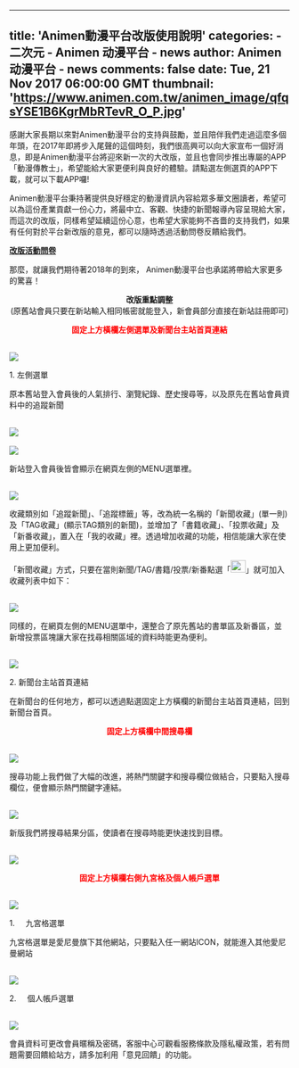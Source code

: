 
---
title: 'Animen動漫平台改版使用說明'
categories: 
    - 二次元
    - Animen 动漫平台 - news
author: Animen 动漫平台 - news
comments: false
date: Tue, 21 Nov 2017 06:00:00 GMT
thumbnail: 'https://www.animen.com.tw/animen_image/qfqsYSE1B6KgrMbRTevR_O_P.jpg'
---

<div>   
<p>感謝大家長期以來對Animen動漫平台的支持與鼓勵，並且陪伴我們走過這麼多個年頭，在2017年即將步入尾聲的這個時刻，我們很高興可以向大家宣布一個好消息，即是Animen動漫平台將迎來新一次的大改版，並且也會同步推出專屬的APP「動漫傳教士」，希望能給大家更便利與良好的體驗。請點選左側選頁的APP下載，就可以下載APP囉!</p>

<p>Animen動漫平台秉持著提供良好穩定的動漫資訊內容給眾多華文圈讀者，希望可以為這份產業貢獻一份心力，將最中立、客觀、快捷的新聞報導內容呈現給大家，而這次的改版，同樣希望延續這份心意，也希望大家能夠不吝嗇的支持我們，如果有任何對於平台新改版的意見，都可以隨時透過活動問卷反饋給我們。</p>

<p><a href="https://docs.google.com/forms/d/e/1FAIpQLSeYWTo2jI5nRMX4vMgskuKCz1Yrgt5vfScLjvzttBALVe1lRw/viewform"><strong>改版活動問卷</strong></a></p>

<p>那麼，就讓我們期待著2018年的到來， Animen動漫平台也承諾將帶給大家更多的驚喜！</p>

<p align="center"><strong>改版重點調整</strong><br>
(原舊站會員只要在新站輸入相同帳密就能登入，新會員部分直接在新站註冊即可)</p>

<p align="center"><span style="color:#ff0000;"><strong>固定上方橫欄左側選單及新聞台主站首頁連結</strong></span></p>
<br><img src="https://www.animen.com.tw/animen_image/qfqsYSE1B6KgrMbRTevR_O_P.jpg" referrerpolicy="no-referrer"><br><p>1. 左側選單</p>

<p>原本舊站登入會員後的人氣排行、瀏覽紀錄、歷史搜尋等，以及原先在舊站會員資料中的追蹤新聞</p>
<br><img src="https://www.animen.com.tw/animen_image/g5K6KYxW3cNOAA7omwKF_O_P.png" referrerpolicy="no-referrer"><br><br><img src="https://www.animen.com.tw/animen_image/PSgumWIazPxNAoUnEmCe_O_P.png" referrerpolicy="no-referrer"><br><p>新站登入會員後皆會顯示在網頁左側的MENU選單裡。</p>
<br><img src="https://www.animen.com.tw/animen_image/ne20mh5gfHdmm5tWIEse_O_P.png" referrerpolicy="no-referrer"><br><p>收藏類別如「追蹤新聞」、「追蹤標籤」等，改為統一名稱的「新聞收藏」(單一則)及「TAG收藏」(顯示TAG類別的新聞)，並增加了「書籍收藏」、「投票收藏」及「新番收藏」，置入在「我的收藏」裡。透過增加收藏的功能，相信能讓大家在使用上更加便利。</p>

<p>「新聞收藏」方式，只要在當則新聞/TAG/書籍/投票/新番點選「<img alt src="https://www.animen.com.tw/animen_internal/upload/admin/news/image005201711200558%E4%B8%8B%E5%8D%88.png" style="width: 27px; height: 22px;" referrerpolicy="no-referrer">」就可加入收藏列表中如下：</p>
<br><img src="https://www.animen.com.tw/animen_image/XXYnzs2oJ37fPeUE6azr_O_P.png" referrerpolicy="no-referrer"><br><p>同樣的，在網頁左側的MENU選單中，還整合了原先舊站的書單區及新番區，並新增投票區塊讓大家在找尋相關區域的資料時能更為便利。</p>
<br><img src="https://www.animen.com.tw/animen_image/e8FrQ29ywhL42YIwbrXF_O_P.png" referrerpolicy="no-referrer"><br><p>2. 新聞台主站首頁連結</p>

<p>在新聞台的任何地方，都可以透過點選固定上方橫欄的新聞台主站首頁連結，回到新聞台首頁。</p>

<p align="center"><span style="color:#ff0000;"><strong>固定上方橫欄中間搜尋欄</strong></span></p>
<br><img src="https://www.animen.com.tw/animen_image/1oRHe1J1vb9Y2sUvKmyR_O_P.jpg" referrerpolicy="no-referrer"><br><p>搜尋功能上我們做了大幅的改進，將熱門關鍵字和搜尋欄位做結合，只要點入搜尋欄位，便會顯示熱門關鍵字連結。</p>
<br><img src="https://www.animen.com.tw/animen_image/O1mVeB67aSoxe9teOEeS_O_P.png" referrerpolicy="no-referrer"><br><p>新版我們將搜尋結果分區，使讀者在搜尋時能更快速找到目標。</p>
<br><img src="https://www.animen.com.tw/animen_image/0tI0rL3EFEHqGiUMBale_O_P.png" referrerpolicy="no-referrer"><br><p align="center"><span style="color:#ff0000;"><strong>固定上方橫欄右側九宮格及個人帳戶選單</strong></span></p>
<br><img src="https://www.animen.com.tw/animen_image/VaTZ6KCGD85LG3gMuVBq_O_P.jpg" referrerpolicy="no-referrer"><br><p>1.     九宮格選單</p>

<p>九宮格選單是愛尼曼旗下其他網站，只要點入任一網站ICON，就能進入其他愛尼曼網站</p>
<br><img src="https://www.animen.com.tw/animen_image/oGrFWZDygD0vC5BQR1ZF_O_P.png" referrerpolicy="no-referrer"><br><p>2.     個人帳戶選單</p>
<br><img src="https://www.animen.com.tw/animen_image/vqYJxiK9JsPJpyy8xH8e_O_P.png" referrerpolicy="no-referrer"><br><p>會員資料可更改會員暱稱及密碼，客服中心可觀看服務條款及隱私權政策，若有問題需要回饋給站方，請多加利用「意見回饋」的功能。</p>
  
</div>
            
